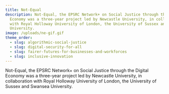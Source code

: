 ```yaml
---
title: Not-Equal
description: Not-Equal, the EPSRC Network+ on Social Justice through the Digital
  Economy was a three-year project led by Newcastle University, in collaboration
  with Royal Holloway University of London, the University of Sussex and Swansea
  University.
image: /uploads/ne-gif.gif
theme_order:
  - slug: algorithmic-social-justice
  - slug: digital-security-for-all
  - slug: fairer-futures-for-businesses-and-workforces
  - slug: inclusive-innovation
---
```

Not-Equal, the EPSRC Network+ on Social Justice through the Digital Economy was a three-year project led by Newcastle University, in collaboration with Royal Holloway University of London, the University of Sussex and Swansea University.